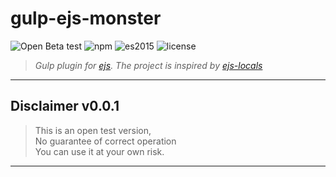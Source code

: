 # gulp-ejs-monster

![Open Beta test](https://img.shields.io/badge/status-OBT-red.svg)
![npm](https://img.shields.io/badge/node-6.3.1-yellow.svg)
![es2015](https://img.shields.io/badge/ECMAScript-2015_(ES6)-blue.svg)
![license](https://img.shields.io/badge/License-MIT-orange.svg)

> _Gulp plugin for [ejs](http://ejs.co/). The project is inspired by [ejs-locals](https://github.com/RandomEtc/ejs-locals)_

---

## Disclaimer v0.0.1

> This is an open test version,  
> No guarantee of correct operation  
> You can use it at your own risk.

---


